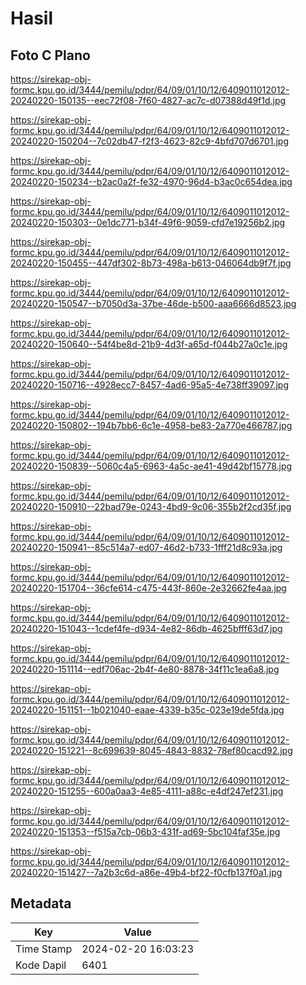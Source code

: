 # Hasil

## Foto C Plano

https://sirekap-obj-formc.kpu.go.id/3444/pemilu/pdpr/64/09/01/10/12/6409011012012-20240220-150135--eec72f08-7f60-4827-ac7c-d07388d49f1d.jpg

https://sirekap-obj-formc.kpu.go.id/3444/pemilu/pdpr/64/09/01/10/12/6409011012012-20240220-150204--7c02db47-f2f3-4623-82c9-4bfd707d6701.jpg

https://sirekap-obj-formc.kpu.go.id/3444/pemilu/pdpr/64/09/01/10/12/6409011012012-20240220-150234--b2ac0a2f-fe32-4970-96d4-b3ac0c654dea.jpg

https://sirekap-obj-formc.kpu.go.id/3444/pemilu/pdpr/64/09/01/10/12/6409011012012-20240220-150303--0e1dc771-b34f-49f6-9059-cfd7e19256b2.jpg

https://sirekap-obj-formc.kpu.go.id/3444/pemilu/pdpr/64/09/01/10/12/6409011012012-20240220-150455--447df302-8b73-498a-b613-046064db9f7f.jpg

https://sirekap-obj-formc.kpu.go.id/3444/pemilu/pdpr/64/09/01/10/12/6409011012012-20240220-150547--b7050d3a-37be-46de-b500-aaa6666d8523.jpg

https://sirekap-obj-formc.kpu.go.id/3444/pemilu/pdpr/64/09/01/10/12/6409011012012-20240220-150640--54f4be8d-21b9-4d3f-a65d-f044b27a0c1e.jpg

https://sirekap-obj-formc.kpu.go.id/3444/pemilu/pdpr/64/09/01/10/12/6409011012012-20240220-150716--4928ecc7-8457-4ad6-95a5-4e738ff39097.jpg

https://sirekap-obj-formc.kpu.go.id/3444/pemilu/pdpr/64/09/01/10/12/6409011012012-20240220-150802--194b7bb6-6c1e-4958-be83-2a770e466787.jpg

https://sirekap-obj-formc.kpu.go.id/3444/pemilu/pdpr/64/09/01/10/12/6409011012012-20240220-150839--5060c4a5-6963-4a5c-ae41-49d42bf15778.jpg

https://sirekap-obj-formc.kpu.go.id/3444/pemilu/pdpr/64/09/01/10/12/6409011012012-20240220-150910--22bad79e-0243-4bd9-9c06-355b2f2cd35f.jpg

https://sirekap-obj-formc.kpu.go.id/3444/pemilu/pdpr/64/09/01/10/12/6409011012012-20240220-150941--85c514a7-ed07-46d2-b733-1fff21d8c93a.jpg

https://sirekap-obj-formc.kpu.go.id/3444/pemilu/pdpr/64/09/01/10/12/6409011012012-20240220-151704--36cfe614-c475-443f-860e-2e32662fe4aa.jpg

https://sirekap-obj-formc.kpu.go.id/3444/pemilu/pdpr/64/09/01/10/12/6409011012012-20240220-151043--1cdef4fe-d934-4e82-86db-4625bfff63d7.jpg

https://sirekap-obj-formc.kpu.go.id/3444/pemilu/pdpr/64/09/01/10/12/6409011012012-20240220-151114--edf706ac-2b4f-4e80-8878-34f11c1ea6a8.jpg

https://sirekap-obj-formc.kpu.go.id/3444/pemilu/pdpr/64/09/01/10/12/6409011012012-20240220-151151--1b021040-eaae-4339-b35c-023e19de5fda.jpg

https://sirekap-obj-formc.kpu.go.id/3444/pemilu/pdpr/64/09/01/10/12/6409011012012-20240220-151221--8c699639-8045-4843-8832-78ef80cacd92.jpg

https://sirekap-obj-formc.kpu.go.id/3444/pemilu/pdpr/64/09/01/10/12/6409011012012-20240220-151255--600a0aa3-4e85-4111-a88c-e4df247ef231.jpg

https://sirekap-obj-formc.kpu.go.id/3444/pemilu/pdpr/64/09/01/10/12/6409011012012-20240220-151353--f515a7cb-06b3-431f-ad69-5bc104faf35e.jpg

https://sirekap-obj-formc.kpu.go.id/3444/pemilu/pdpr/64/09/01/10/12/6409011012012-20240220-151427--7a2b3c6d-a86e-49b4-bf22-f0cfb137f0a1.jpg


## Metadata

| Key        | Value               |
| ---------- | ------------------- |
| Time Stamp | 2024-02-20 16:03:23 |
| Kode Dapil | 6401                |



